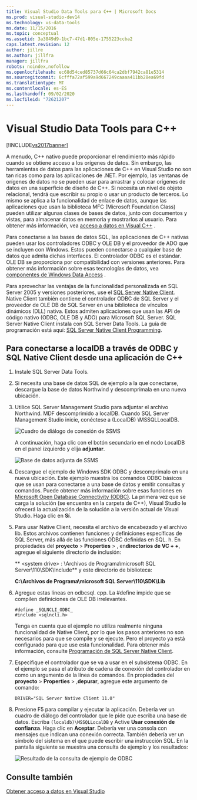 ```yaml
---
title: Visual Studio Data Tools para C++ | Microsoft Docs
ms.prod: visual-studio-dev14
ms.technology: vs-data-tools
ms.date: 11/15/2016
ms.topic: conceptual
ms.assetid: 3a3849d9-1bc7-47d1-805e-1755223ccba2
caps.latest.revision: 12
author: jillre
ms.author: jillfra
manager: jillfra
robots: noindex,nofollow
ms.openlocfilehash: ec68d54ced85737d66c64ca2dbf7942ca81e5314
ms.sourcegitcommit: 6cfffa72af599a9d667249caaaa411bb28ea69fd
ms.translationtype: MT
ms.contentlocale: es-ES
ms.lasthandoff: 09/02/2020
ms.locfileid: "72621207"
---
```

# <a name="visual-studio-data-tools-for-c"></a>Visual Studio Data Tools para C++
[!INCLUDE[vs2017banner](../includes/vs2017banner.md)]

A menudo, C++ nativo puede proporcionar el rendimiento más rápido cuando se obtiene acceso a los orígenes de datos. Sin embargo, las herramientas de datos para las aplicaciones de C++ en Visual Studio no son tan ricas como para las aplicaciones de .NET. Por ejemplo, las ventanas de orígenes de datos no se pueden usar para arrastrar y colocar orígenes de datos en una superficie de diseño de C++. Si necesita un nivel de objeto relacional, tendrá que escribir su propio o usar un producto de terceros.  Lo mismo se aplica a la funcionalidad de enlace de datos, aunque las aplicaciones que usan la biblioteca MFC (Microsoft Foundation Class) pueden utilizar algunas clases de bases de datos, junto con documentos y vistas, para almacenar datos en memoria y mostrarlos al usuario. Para obtener más información, vea [acceso a datos en Visual C++](https://msdn.microsoft.com/library/7wtdsdkh.aspx) .

 Para conectarse a las bases de datos SQL, las aplicaciones de C++ nativas pueden usar los controladores ODBC y OLE DB y el proveedor de ADO que se incluyen con Windows.     Estos pueden conectarse a cualquier base de datos que admita dichas interfaces. El controlador ODBC es el estándar. OLE DB se proporciona por compatibilidad con versiones anteriores. Para obtener más información sobre esas tecnologías de datos, vea [componentes de Windows Data Access](https://msdn.microsoft.com/library/windows/desktop/aa968814\(v=vs.85\).aspx) .

 Para aprovechar las ventajas de la funcionalidad personalizada en SQL Server 2005 y versiones posteriores, use el [SQL Server Native Client](https://msdn.microsoft.com/sqlserver/aa937733). Native Client también contiene el controlador ODBC de SQL Server y el proveedor de OLE DB de SQL Server en una biblioteca de vínculos dinámicos (DLL) nativa. Estos admiten aplicaciones que usan las API de código nativo (ODBC, OLE DB y ADO) para Microsoft SQL Server.  SQL Server Native Client instala con SQL Server Data Tools. La guía de programación está aquí: [SQL Server Native Client Programming](https://msdn.microsoft.com/library/ms130892.aspx).

## <a name="to-connect-to-localdb-through-odbc-and-sql-native-client-from-a-c-application"></a>Para conectarse a localDB a través de ODBC y SQL Native Client desde una aplicación de C++

1. Instale SQL Server Data Tools.

2. Si necesita una base de datos SQL de ejemplo a la que conectarse, descargue la base de datos Northwind y descomprimala en una nueva ubicación.

3. Utilice SQL Server Management Studio para adjuntar el archivo Northwind. MDF descomprimido a localDB. Cuando SQL Server Management Studio inicie, conéctese a (LocalDB) \MSSQLLocalDB.

    ![Cuadro de diálogo de conexión de SSMS](../data-tools/media/raddata-ssms-connect-dialog.png "raddata cuadro de diálogo de conexión de SSMS")

    A continuación, haga clic con el botón secundario en el nodo LocalDB en el panel izquierdo y elija **adjuntar**.

    ![Base de datos adjunta de SSMS](../data-tools/media/raddata-ssms-attach-database.png "base de datos adjuntar raddata SSMS")

4. Descargue el ejemplo de Windows SDK ODBC y descomprimalo en una nueva ubicación. Este ejemplo muestra los comandos ODBC básicos que se usan para conectarse a una base de datos y emitir consultas y comandos. Puede obtener más información sobre esas funciones en [Microsoft Open Database Connectivity (ODBC)](https://msdn.microsoft.com/library/windows/desktop/ms710252\(v=vs.85\).aspx). La primera vez que se carga la solución (se encuentra en la carpeta de C++), Visual Studio le ofrecerá la actualización de la solución a la versión actual de Visual Studio. Haga clic en **Sí**.

5. Para usar Native Client, necesita el archivo de encabezado y el archivo lib. Estos archivos contienen funciones y definiciones específicas de SQL Server, más allá de las funciones ODBC definidas en SQL. h. En propiedades del **proyecto**  >  **Properties**  >  , en**directorios de VC + +**, agregue el siguiente directorio de inclusión:

   ** \<system drive> : \Archivos de Programa\microsoft SQL Server\110\SDK\Include** y este directorio de biblioteca:

   **C:\Archivos de Programa\microsoft SQL Server\110\SDK\Lib**

6. Agregue estas líneas en odbcsql. cpp. La #define impide que se compilen definiciones de OLE DB irrelevantes.

   ```
   #define _SQLNCLI_ODBC_
   #include <sqlncli.h>
   ```

    Tenga en cuenta que el ejemplo no utiliza realmente ninguna funcionalidad de Native Client, por lo que los pasos anteriores no son necesarios para que se compile y se ejecute. Pero el proyecto ya está configurado para que use esta funcionalidad. Para obtener más información, consulte [Programación de SQL Server Native Client](https://msdn.microsoft.com/library/ms130892\(v=sql.130\).aspx).

7. Especifique el controlador que se va a usar en el subsistema ODBC. En el ejemplo se pasa el atributo de cadena de conexión del controlador en como un argumento de la línea de comandos. En propiedades del **proyecto**  >  **Properties**  >  ,**depurar**, agregue este argumento de comando:

   ```
   DRIVER="SQL Server Native Client 11.0"
   ```

8. Presione F5 para compilar y ejecutar la aplicación. Debería ver un cuadro de diálogo del controlador que le pide que escriba una base de datos. Escriba `(localdb)\MSSQLLocalDB` y Active **Usar conexión de confianza**. Haga clic en **Aceptar**. Debería ver una consola con mensajes que indican una conexión correcta. También debería ver un símbolo del sistema en el que puede escribir una instrucción SQL. En la pantalla siguiente se muestra una consulta de ejemplo y los resultados:

    ![Resultado de la consulta de ejemplo de ODBC](../data-tools/media/raddata-odbc-sample-query-output.png "resultado de la consulta de ejemplo ODBC de raddata")

## <a name="see-also"></a>Consulte también
 [Obtener acceso a datos en Visual Studio](../data-tools/accessing-data-in-visual-studio.md)
